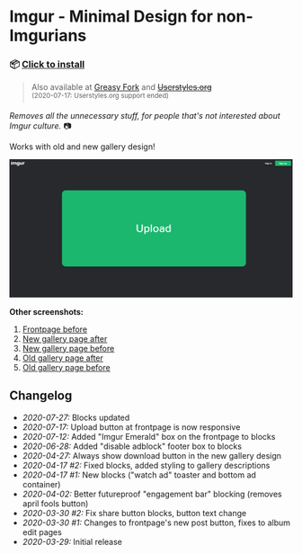 # Imgur - Minimal Design for non-Imgurians

### 📦 [Click to install](https://github.com/krisu5/userstyles/raw/master/Imgur%20-%20Minimal%20Design%20for%20non-Imgurians/imgur_-_minimal_design_for_non-imgurians.user.css)

> Also available at [Greasy Fork](https://greasyfork.org/en/scripts/398960-imgur-minimal-design-for-non-imgurians) and ~~[Userstyles.org](https://userstyles.org/styles/181729/imgur-minimal-design-for-non-imgurians)~~<br>
<sup>(2020-07-17: Userstyles.org support ended)</sup>

*Removes all the unnecessary stuff, for people that's not interested about Imgur culture.* 📷

Works with old and new gallery design!

![Userstyle screenshot, Imgur frontpage after](screenshots/1_frontpage_after.png)

**Other screenshots:**
1. [Frontpage before](screenshots/2_frontpage_before.jpg)
2. [New gallery page after](screenshots/3_new_gallery_after.jpg)
3. [New gallery page before](screenshots/4_new_gallery_before.jpg)
4. [Old gallery page after](screenshots/5_old_gallery_after.jpg)
5. [Old gallery page before](screenshots/6_old_gallery_before.jpg)

## Changelog

- *2020-07-27:* Blocks updated
- *2020-07-17:* Upload button at frontpage is now responsive
- *2020-07-12:* Added "Imgur Emerald" box on the frontpage to blocks
- *2020-06-28:* Added "disable adblock" footer box to blocks
- *2020-04-27:* Always show download button in the new gallery design
- *2020-04-17 #2:* Fixed blocks, added styling to gallery descriptions
- *2020-04-17 #1:* New blocks ("watch ad" toaster and bottom ad container)
- *2020-04-02:* Better futureproof "engagement bar" blocking (removes april fools button)
- *2020-03-30 #2:* Fix share button blocks, button text change
- *2020-03-30 #1:* Changes to frontpage's new post button, fixes to album edit pages
- *2020-03-29:* Initial release